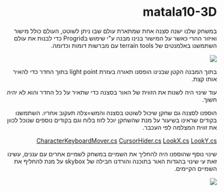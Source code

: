 <div dir="rtl">

# matala10-3D

במשחק שלנו ישנה סצנה אחת שמתארת עולם שבו ניתן לשוטט, העולם כולל מישור ואיזור ההרי כאשר על המישור בנינו מבנה ע"י שימוש בProgrid 
כדי לבנות את עולם השתמשנו באלמנטים של terrain tools עם מברשות דומות וכדומה.

![](2.png)

בתוך המבנה הקטן שבנינו הופסנו תאורה בעזרת light point בתוך החדר כדי להאיר אותו קצת.

עוד שינוי היה לשנות את הזווית של האור בסצנה כדי שתאיר על כל החדר והוא לא יהיה חשוך.

הוספנו לסצנה גם שחקן שיכול לשוטט בסצנה והמש=צלה תעקוב אחריו. השתמשנו בקודים שראינו בשיעור על מנת שהשחקן יוכל לזוז בלוח וגם בקודים נוספים שנוכל לכוון את זווית המצלמה לפי העכבר.

[CharacterKeyboardMover.cs](Assets/scripts/CharacterKeyboardMover.cs)
[CursorHider.cs](Assets/scripts/CursorHider.cs)
[LookX.cs](Assets/scripts/LookX.cs)
[LookY.cs](Assets/scripts/LookY.cs)

שינוי נוסף שהוספנו היה להחליך את השמיים במשחק לשמיים אחרים עם עננים, עשינו זאת עי שינוי בהגדות האור בתוכנה והורדנו חבילה של skybox על מנת להחליף את השמיים הקיימים.

![](1.png)

 </div>
